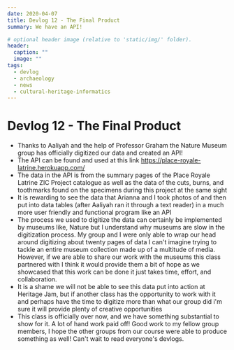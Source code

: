 ```yaml
---
date: 2020-04-07
title: Devlog 12 - The Final Product
summary: We have an API!

# optional header image (relative to 'static/img/' folder).
header:
  caption: ""
  image: ""
tags:
  - devlog
  - archaeology
  - news
  - cultural-heritage-informatics
---
```


# Devlog 12 - The Final Product
* Thanks to Aaliyah and the help of Professor Graham the Nature Museum group has officially digitized our data and created an API! 
* The API can be found and used at this link https://place-royale-latrine.herokuapp.com/
* The data in the API is from the summary pages of the Place Royale Latrine ZIC Project catalogue as well as the data of the cuts, burns, and toothmarks found on the specimens during this project at the same sight 
* It is rewarding to see the data that Arianna and I took photos of and then put into data tables (after Aaliyah ran it through a text reader) in a much more user friendly and functional program like an API
* The process we used to digitize the data can certainly be implemented by museums like, Nature but I understand why museums are slow in the digitization process. My group and I were only able to wrap our head around digitizing about twenty pages of data I can't imagine trying to tackle an entire museum collection made up of a multitude of media. However, if we are able to share our work with the museums this class partnered with I think it would provide them a bit of hope as we showcased that this work can be done it just takes time, effort, and collaboration. 
* It is a shame we will not be able to see this data put into action at Heritage Jam, but if another class has the opportunity to work with it and perhaps have the time to digitize more than what our group did i'm sure it will provide plenty of creative opportunities
* This class is officially over now, and we have something substantial to show for it. A lot of hand work paid off! Good work to my fellow group members, I hope the other groups from our course were able to produce something as well! Can't wait to read everyone's devlogs.


